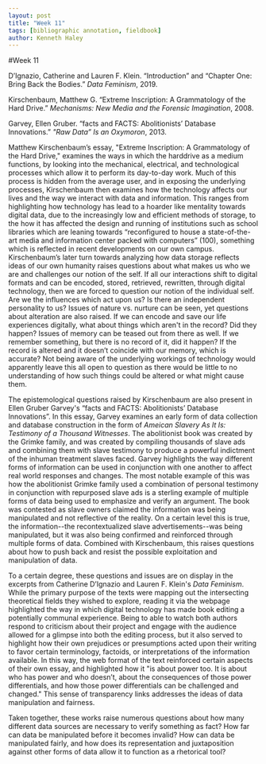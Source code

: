 ```yaml
---  
layout: post  
title: "Week 11"  
tags: [bibliographic annotation, fieldbook]  
author: Kenneth Haley 
---
```

#Week 11

D’Ignazio, Catherine and Lauren F. Klein. “Introduction” and “Chapter One: Bring Back the Bodies.” _Data Feminism_, 2019.

Kirschenbaum, Matthew G. “Extreme Inscription: A Grammatology of the Hard Drive.” _Mechanisms: New Media and the Forensic Imagination_, 2008.

Garvey, Ellen Gruber. “facts and FACTS: Abolitionists’ Database Innovations.” _"Raw Data” Is an Oxymoron_, 2013.


Matthew Kirschenbaum’s essay, "Extreme Inscription: A Grammatology of the Hard Drive," examines the ways in which the harddrive as a medium functions, by looking into the mechanical, electrical, and technological processes which allow it to perform its day-to-day work. Much of this process is hidden from the average user, and in exposing the underlying processes, Kirschenbaum then examines how the technology affects our lives and the way we interact with data and information. This ranges from highlighting how technology has lead to a hoarder like mentality towards digital data, due to the increasingly low and efficient methods of storage, to the how it has affected the design and running of institutions such as school libraries which are leaning towards “reconfigured to house a state-of-the-art media and information center packed with computers” (100), something which is reflected in recent developments on our own campus. Kirschenbaum’s later turn towards analyzing how data storage reflects ideas of our own humanity raises questions about what makes us who we are and challenges our notion of the self. If all our interactions shift to digital formats and can be encoded, stored, retrieved, rewritten, through digital technology, then we are forced to question our notion of the individual self. Are we the influences which act upon us? Is there an independent personality to us? Issues of nature vs. nurture can be seen, yet questions about alteration are also raised. If we can encode and save our life experiences digitally, what about things which aren't in the record? Did they happen? Issues of memory can be teased out from there as well. If we remember something, but there is no record of it, did it happen? If the record is altered and it doesn’t coincide with our memory, which is accurate? Not being aware of the underlying workings of technology would apparently leave this all open to question as there would be little to no understanding of how such things could be altered or what might cause them. 

The epistemological questions raised by Kirschenbaum are also present in Ellen Gruber Garvey's “facts and FACTS: Abolitionists’ Database Innovations”. In this essay, Garvey examines an early form of data collection and database construction in the form of _Ameican Slavery As It Is: Testimony of a Thousand Witnesses_. The abolitionist book was created by the Grimke family, and was created by compiling thousands of slave ads and combining them with slave testimony to produce a powerful indictment of the inhuman treatment slaves faced. Garvey highlights the way different forms of information can be used in conjunction with one another to affect real world responses and changes. The most notable example of this was how the abolitionist Grimke family used a combination of personal testimony in conjunction with repurposed slave ads is a sterling example of multiple forms of data being used to emphasize and verify an argument. The book was contested as slave owners claimed the information was being manipulated and not reflective of the reality. On a certain level this is true, the information--the recontextualized slave advertisements--was being manipulated, but it was also being confirmed and reinforced through multiple forms of data. Combined with Kirschenbaum, this raises questions about how to push back and resist the possible exploitation and manipulation of data. 

To a certain degree, these questions and issues are on display in the excerpts from Catherine D’Ignazio and Lauren F. Klein's _Data Feminism_. While the primary purpose of the texts were mapping out the intersecting theoretical fields they wished to explore, reading it via the webpage highlighted the way in which digital technology has made book editing a potentially communal experience. Being to able to watch both authors respond to criticism about their project and engage with the audience allowed for a glimpse into both the editing process, but it also served to highlight how their own prejudices or presumptions acted upon their writing to favor certain terminology, factoids, or interpretations of the information available. In this way, the web format of the text reinforced certain aspects of their own essay, and highlighted how it "is about power too. It is about who has power and who doesn’t, about the consequences of those power differentials, and how those power differentials can be challenged and changed." This sense of transparency links addresses the ideas of data manipulation and fairness.

Taken together, these works raise numerous questions about how many different data sources are necessary to verify something as fact? How far can data be manipulated before it becomes invalid? How can data be manipulated fairly, and how does its representation and juxtaposition against other forms of data allow it to function as a rhetorical tool?